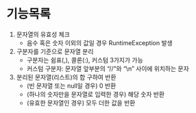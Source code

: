 # 기능목록

1. 문자열의 유효성 체크
    + 음수 혹은 숫자 이외의 값일 경우 RuntimeException 발생
2. 구분자를 기준으로 문자열 분리
    + 구분자는 쉼표(,), 콜론(:), 커스텀 3가지가 가능
    + 커스텀 구분자: 문자열 앞부분의 “//”와 “\n” 사이에 위치하는 문자
3. 분리된 문자열(리스트)의 합 구하여 반환
    + (빈 문자열 또는 null일 경우) 0 반환 
    + (하나의 숫자만을 문자열로 입력한 경우) 해당 숫자 반환 
    + (유효한 문자열인 경우) 모두 더한 값을 반환 